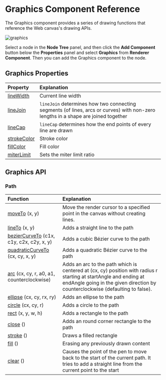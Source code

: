 # Graphics Component Reference

The Graphics component provides a series of drawing functions that reference the Web canvas's drawing APIs.

![graphics](../render/graphics/graphics/graphics.png)

Select a node in the **Node Tree** panel, and then click the **Add Component** button below the **Properties** panel and select **Graphics** from **Renderer Component**. Then you can add the Graphics component to the node.

## Graphics Properties

| Property | Explanation
| :------------- | :---------- |
| [lineWidth](../render/graphics/lineWidth.md)     | Current line width
| [lineJoin](../render/graphics/lineJoin.md)       | `lineJoin` determines how two connecting segments (of lines, arcs or curves) with non-zero lengths in a shape are joined together
| [lineCap](../render/graphics/lineCap.md)         | `lineCap` determines how the end points of every line are drawn
| [strokeColor](../render/graphics/strokeColor.md) | Stroke color
| [fillColor](../render/graphics/fillColor.md)     | Fill color
| [miterLimit](../render/graphics/miterLimit.md)   | Sets the miter limit ratio

## Graphics API

### Path

| Function | Explanation
| :------------- | :---------- |
| [moveTo](../render/graphics/moveTo.md) (x, y)  | Move the render cursor to a specified point in the canvas without creating lines.
| [lineTo](../render/graphics/lineTo.md) (x, y)  | Adds a straight line to the path
| [bezierCurveTo](../render/graphics/bezierCurveTo.md) (c1x, c1y, c2x, c2y, x, y) | Adds a cubic Bézier curve to the path
| [quadraticCurveTo](../render/graphics/quadraticCurveTo.md) (cx, cy, x, y) | Adds a quadratic Bézier curve to the path
| [arc](../render/graphics/arc.md) (cx, cy, r, a0, a1, counterclockwise)    | Adds an arc to the path which is centered at (cx, cy) position with radius r starting at startAngle and ending at endAngle going in the given direction by counterclockwise (defaulting to false).
| [ellipse](../render/graphics/ellipse.md) (cx, cy, rx, ry)                 | Adds an ellipse to the path
| [circle](../render/graphics/circle.md) (cx, cy, r)                        | Adds a circle to the path
| [rect](../render/graphics/rect.md) (x, y, w, h)                           | Adds a rectangle to the path
| [close](../render/graphics/close.md) ()         | Adds an round corner rectangle to the path
| [stroke](../render/graphics/stroke.md) ()       | Draws a filled rectangle
| [fill](../render/graphics/fill.md) ()           | Erasing any previously drawn content
| [clear](../render/graphics/clear.md) ()         | Causes the point of the pen to move back to the start of the current path. It tries to add a straight line from the current point to the start
